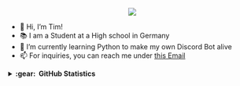 <p align="center">
  <img src="https://github-profile-trophy.vercel.app/?username=Fluqzy&rank=SECRET,SSS,SS,S,AAA,AA,A,B,C&margin-w=5&no-bg=true&no-frame=true"/></a>
  </p>
  
- 👋 Hi, I’m Tim!
- 📚 I am a Student at a High school in Germany
- 🌱 I’m currently learning Python to make my own Discord Bot alive
- 📫 For inquiries, you can reach me under [this Email](mailto:tim@fluqzy.eu)

<details>
  <summary><b>:gear: &nbsp;GitHub Statistics</b></summary>
  <br/>
    <p align="center">
      ![](https://raw.githubusercontent.com/Fluqzy/github-stats-transparent/output/generated/overview.svg)
      ![](https://raw.githubusercontent.com/Fluqzy/github-stats-transparent/output/generated/languages.svg)
    </p>
</details>
